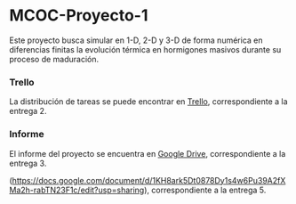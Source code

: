 # MCOC-Proyecto-1
Este proyecto busca simular en 1-D, 2-D y 3-D de forma numérica en diferencias finitas la evolución térmica en hormigones masivos durante su proceso de maduración. 

### Trello
La distribución de tareas se puede encontrar en [Trello](https://trello.com/b/oUBjUSR3/mcoc-proyecto-1),
correspondiente a la entrega 2.

### Informe
El informe del proyecto se encuentra en [Google Drive](https://docs.google.com/document/d/1GYiq_QaNTlSr4hZRMUYyQBtQ69j_RceQEw9vZ5zCAGg/edit?usp=sharing),
correspondiente a la entrega 3.

(https://docs.google.com/document/d/1KH8ark5Dt0878Dy1s4w6Pu39A2fXMa2h-rabTN23F1c/edit?usp=sharing),
correspondiente a la entrega 5.
